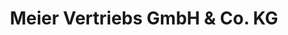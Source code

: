---
title: "Meier Vertriebs GmbH & Co. KG"
url: /preussisch-oldendorf/meier-vertriebs-gmbh-und-co-kg/
shop: Baustoffe
---